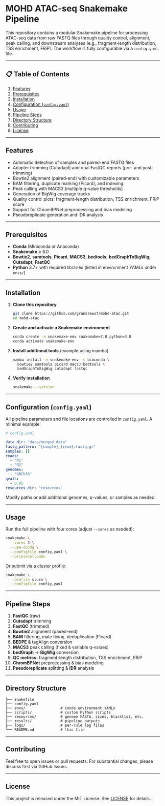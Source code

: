 # MOHD ATAC-seq Snakemake Pipeline

This repository contains a modular Snakemake pipeline for processing ATAC-seq data from raw FASTQ files through quality control, alignment, peak calling, and downstream analyses (e.g., fragment-length distribution, TSS enrichment, FRiP). The workflow is fully configurable via a `config.yaml` file.

---

## 📋 Table of Contents

1. [Features](#features)
2. [Prerequisites](#prerequisites)
3. [Installation](#installation)
4. [Configuration (`config.yaml`)](#configuration-configyaml)
5. [Usage](#usage)
6. [Pipeline Steps](#pipeline-steps)
7. [Directory Structure](#directory-structure)
8. [Contributing](#contributing)
9. [License](#license)

---

## Features

* Automatic detection of samples and paired-end FASTQ files
* Adapter trimming (Cutadapt) and dual FastQC reports (pre- and post-trimming)
* Bowtie2 alignment (paired-end) with customizable parameters
* BAM filtering, duplicate marking (Picard), and indexing
* Peak calling with MACS3 (multiple q-value thresholds)
* Generation of BigWig coverage tracks
* Quality control plots: fragment-length distribution, TSS enrichment, FRiP score
* Support for ChromBPNet preprocessing and bias modeling
* Pseudoreplicate generation and IDR analysis

---

## Prerequisites

* **Conda** (Miniconda or Anaconda)
* **Snakemake** ≥ 6.0
* **Bowtie2**, **samtools**, **Picard**, **MACS3**, **bedtools**, **bedGraphToBigWig**, **Cutadapt**, **FastQC**
* **Python** 3.7+ with required libraries (listed in environment YAMLs under `envs/`)

---

## Installation

1. **Clone this repository**

   ```bash
   git clone https://github.com/grandrews7/mohd-atac.git
   cd mohd-atac
   ```

2. **Create and activate a Snakemake environment**

   ```bash
   conda create -n snakemake-env snakemake=7.0 python=3.8
   conda activate snakemake-env
   ```

3. **Install additional tools** (example using mamba)

   ```bash
   mamba install -n snakemake-env -c bioconda \
     bowtie2 samtools picard macs3 bedtools \
     bedGraphToBigWig cutadapt fastqc
   ```

4. **Verify installation**

   ```bash
   snakemake --version
   ```

---

## Configuration (`config.yaml`)

All pipeline parameters and file locations are controlled in `config.yaml`. A minimal example:

```yaml
# config.yaml

data_dir: "data/merged_data"
fastq_pattern: "{sample}_{read}.fastq.gz"
samples: []
reads:
  - "R1"
  - "R2"
genomes:
  - "GRCh38"
qvals:
  - 0.05
resources_dir: "resources"
```

Modify paths or add additional genomes, q-values, or samples as needed.

---

## Usage

Run the full pipeline with four cores (adjust `--cores` as needed):

```bash
snakemake \
  --cores 4 \
  --use-conda \
  --configfile config.yaml \
  --printshellcmds
```

Or submit via a cluster profile:

```bash
snakemake \
  --profile slurm \
  --configfile config.yaml
```

---

## Pipeline Steps

1. **FastQC** (raw)
2. **Cutadapt** trimming
3. **FastQC** (trimmed)
4. **Bowtie2** alignment (paired-end)
5. **BAM** filtering, mate fixing, deduplication (Picard)
6. **BEDPE** & tagAlign conversion
7. **MACS3** peak calling (fixed & variable q-values)
8. **bedGraph** → **BigWig** conversion
9. **QC metrics:** fragment-length distribution, TSS enrichment, FRiP
10. **ChromBPNet** preprocessing & bias modeling
11. **Pseudoreplicate** splitting & **IDR** analysis

---

## Directory Structure

```
├── Snakefile
├── config.yaml
├── envs/                # conda environment YAMLs
├── scripts/             # custom Python scripts
├── resources/           # genome FASTA, sizes, blacklist, etc.
├── results/             # pipeline outputs
├── logs/                # per-rule log files
└── README.md            # this file
```

---

## Contributing

Feel free to open issues or pull requests. For substantial changes, please discuss first via GitHub Issues.

---

## License

This project is released under the MIT License. See [LICENSE](LICENSE) for details.
